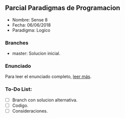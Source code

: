 ## Parcial Paradigmas de Programacion
- Nombre: Sense 8
- Fecha: 06/06/2018
- Paradigma: Logico

### Branches
- master: Solucion inicial.

### Enunciado
Para leer el enunciado completo, [leer más](https://docs.google.com/document/d/1yVpgaZI06_nL9zvN3kJnY9uJlSdhI4IWK0Mok0b0OUo/edit).

### To-Do List:
- [ ] Branch con solucion alternativa.
- [ ] Codigo.
- [ ] Consideraciones.
